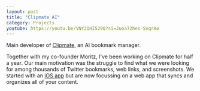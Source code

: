 ```yaml
---
layout: post
title: "Clipmate AI"
category: Projects
youtube: https://youtu.be/VNY2QHI529Q?si=Juoa72hes-SvqrAo
---
```


Main developer of [Clipmate](https://clipmate.ai/), an AI bookmark manager.

Together with my co-founder Moritz, I've been working on Clipmate for half a year. Our main motivation was the struggle to find what we were looking for among thousands of Twitter bookmarks, web links, and screenshots. We started with an [iOS app](https://apps.apple.com/us/app/clipmate-bookmark-like-a-pro/id6480199885) but are now focussing on a web app that syncs and organizes all of your content.